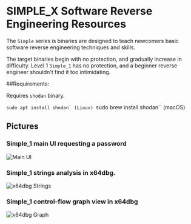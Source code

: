 # SIMPLE_X Software Reverse Engineering Resources
The `Simple` series is binaries are designed to teach newcomers basic software reverse engineering techniques and skills.

The target binaries begin with no protection, and gradually increase in difficulty. Level 1 `Simple_1` has no protection, and a beginner reverse engineer shouldn't find it too intimidating.

##Requirements:

Requires ``shodan`` binary.

``sudo apt install shodan` (Linux)
``sudo brew install shodan`` (macOS)

## Pictures

### Simple_1 main UI requesting a password
![Main UI](https://i.imgur.com/ATL51qL.png)

### Simple_1 strings analysis in x64dbg.
![x64dbg Strings](https://i.imgur.com/oMW3igL.png)

### Simple_1 control-flow graph view in x64dbg
![x64dbg Graph](https://i.imgur.com/wJEBAXf.png)


